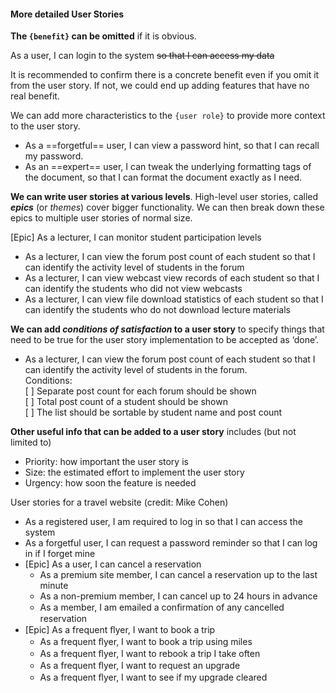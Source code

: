 <link rel="stylesheet" href="{{baseUrl}}/book/css/textbook.css">

<div class="website-content">

#### More detailed User Stories

<div id="main">

**The `{benefit}` can be omitted** if it is obvious. 

<tip-box>

As a user, I can login to the system ~~so that I can access my data~~

</tip-box>

<tip-box type="warning">

It is recommended to confirm there is a concrete benefit even if you omit it from the user story. If not, we could end up adding features that have no real benefit.

</tip-box>

We can add more characteristics to the `{user role}` to provide more context to the user story.

<tip-box>

* As a ==forgetful== user, I can view a password hint, so that I can recall my password.
* As an ==expert== user, I can tweak the underlying formatting tags of the document, so that I can format the document exactly as I need.

</tip-box>

**We can write user stories at various levels**. High-level user stories, called _**epics**_ (or _themes_) cover bigger functionality. We can then break down these epics to multiple user stories of normal size.

</tip-box>

[Epic] As a lecturer, I can monitor student participation levels 
  * As a lecturer, I can view the forum post count of each student 
    so that I can identify the activity level of students in the forum
  * As a lecturer, I can view webcast view records of each student 
    so that I can identify the students who did not view webcasts
  * As a lecturer, I can view file download statistics of each student
    so that I can identify the students who do not download lecture materials

</tip-box>

**We can add _conditions of satisfaction_ to a user story** to specify things that need to be true for the user story implementation to be accepted as ‘done’. 

<tip-box>

* As a lecturer, I can view the forum post count of each student so that I can identify the activity level of students in the forum.<br/>
  Conditions:<br/>
  [ ] Separate post count for each forum should be shown<br/>
  [ ] Total post count of a student should be shown<br/>
  [ ] The list should be sortable by student name and post count

</tip-box>

**Other useful info that can be added to a user story** includes (but not limited to) 
 
* Priority: how important the user story is
* Size: the estimated effort to implement the user story
* Urgency: how soon the feature is needed

<panel header="%%More examples :zero:%%" type="seamless">

User stories for a travel website (credit: Mike Cohen)

<tip-box>

* As a registered user, I am required to log in so that I can access the system
* As a forgetful user, I can request a password reminder so that I can log in if I forget mine
* [Epic] As a user, I can cancel a reservation
  * As a premium site member, I can cancel a reservation up to the last minute
  * As a non-premium member, I can cancel up to 24 hours in advance
  * As a member, I am emailed a conﬁrmation of any cancelled reservation
* [Epic] As a frequent ﬂyer, I want to book a trip
  * As a frequent ﬂyer, I want to book a trip using miles
  * As a frequent ﬂyer, I want to rebook a trip I take often
  * As a frequent ﬂyer, I want to request an upgrade
  * As a frequent ﬂyer, I want to see if my upgrade cleared

</tip-box>

</panel>

<!-- extras ------------------------------------------------------------------------------------ -->

<panel header=":paperclip: Extras" expandable type="seamless" expanded>

  <panel header=":mortar_board: Learning Outcomes" expandable type="seamless">
    <include src="Exercises.md" />
  </panel>

  <panel header=":package: Resources" expandable type="seamless">
    <include src="Resources.md" />
  </panel>

</panel>

</div>

</div>
